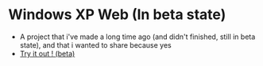 # Windows XP Web (In beta state)
- A project that i've made a long time ago (and didn't finished, still in beta state), and that i wanted to share because yes
- [Try it out ! (beta)](https://yoshicrafter29.github.io/win-xp-web/)
